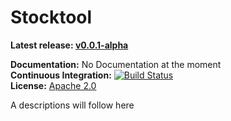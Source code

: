 Stocktool
====

**Latest release: [v0.0.1-alpha](https://github.com/ixidion/stocktool/releases/tag/v0.0.1-alpha)**

**Documentation:** No Documentation at the moment<br/>
**Continuous Integration:** [![Build Status](https://travis-ci.org/ixidion/stocktool.svg?branch=master)](https://travis-ci.org/ixidion/stocktool) <br/>
**License:** [Apache 2.0](http://www.apache.org/licenses/LICENSE-2.0)

A descriptions will follow here
